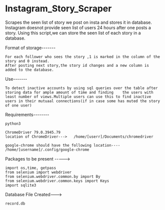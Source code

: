 # Instagram_Story_Scraper
Scrapes the seen list of story we post on insta and stores it in database.
Instagram doesnot provide seen list of users 24 hours after one posts a story.
Using this script,we can store the seen list of each story in a database.

Format of storage-------

    For each follower who sees the story ,1 is marked in the column of the story and 0 instead.
    After posting next story,the story id changes and a new column is added to the database.

Use-------

    To detect inactive accounts by using sql queries over the table after storing data for ample amount of time and finding    the users with least number of views.Multiple users can use this to find inactive users in their mutuaal connections(if in case some has muted the story of one user)

Requirements--------

    python3

    ChromeDriver 79.0.3945.79
    location of ChromeDriver--->   /home/[userr]/Documents/chromedriver

    google-chrome should have the following location----
    /home/[username]/.config/google-chrome

Packages to be present ----->

    import os,time, getpass
    from selenium import webdriver
    from selenium.webdriver.common.by import By
    from selenium.webdriver.common.keys import Keys
    import sqlite3
Database File Created--->

    record.db
